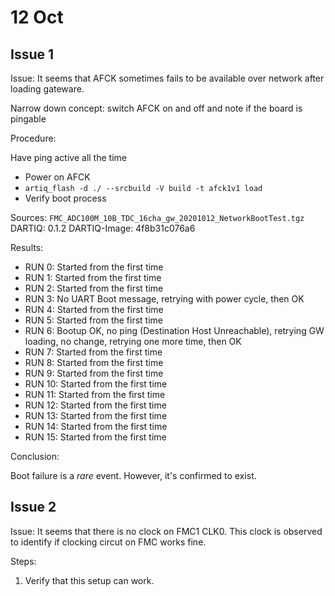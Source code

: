 # 12 Oct

## Issue 1

Issue: It seems that AFCK sometimes fails to be available over network after loading gateware.

Narrow down concept: switch AFCK on and off and note if the board is pingable

Procedure:

Have ping active all the time

* Power on AFCK
* `artiq_flash -d ./ --srcbuild -V build -t afck1v1 load`
* Verify boot process

Sources: `FMC_ADC100M_10B_TDC_16cha_gw_20201012_NetworkBootTest.tgz`
DARTIQ: 0.1.2
DARTIQ-Image: 4f8b31c076a6

Results:

* RUN 0: Started from the first time
* RUN 1: Started from the first time
* RUN 2: Started from the first time
* RUN 3: No UART Boot message, retrying with power cycle, then OK
* RUN 4: Started from the first time
* RUN 5: Started from the first time
* RUN 6: Bootup OK, no ping (Destination Host Unreachable), retrying GW loading, no change, retrying one more time, then OK
* RUN 7: Started from the first time
* RUN 8: Started from the first time
* RUN 9: Started from the first time
* RUN 10: Started from the first time
* RUN 11: Started from the first time
* RUN 12: Started from the first time
* RUN 13: Started from the first time
* RUN 14: Started from the first time
* RUN 15: Started from the first time

Conclusion:

Boot failure is a *rare* event. However, it's confirmed to exist.

## Issue 2

Issue: It seems that there is no clock on FMC1 CLK0. This clock is observed to identify if clocking circut on FMC works fine.

Steps:

1. Verify that this setup can work.
